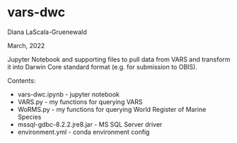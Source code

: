 # vars-dwc

Diana LaScala-Gruenewald

March, 2022

Jupyter Notebook and supporting files to pull data from VARS and transform it into Darwin Core standard format (e.g. for submission to OBIS).

Contents:
- vars-dwc.ipynb - jupyter notebook
- VARS.py - my functions for querying VARS
- WoRMS.py - my functions for querying World Register of Marine Species
- mssql-gdbc-8.2.2.jre8.jar - MS SQL Server driver
- environment.yml - conda environment config
